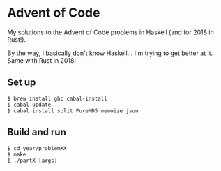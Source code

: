 # Advent of Code

My solutions to the Advent of Code problems in Haskell (and for 2018 in Rust!).

By the way, I basically don't know Haskell... I'm trying to get better at it.
Same with Rust in 2018!

## Set up

```
$ brew install ghc cabal-install
$ cabal update
$ cabal install split PureMD5 memoize json
```

## Build and run

```
$ cd year/problemXX
$ make
$ ./partX [args]
```
